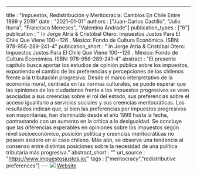 ---
title : "Impuestos, Redistribución y Meritocracia: Cambios En Chile Entre 1999 y 2019"
date : "2021-01-01"
authors : ["Juan-Carlos Castillo", "Julio Iturra", "Francisco Meneses", "Valentina Andrade"]
publication_types : ["6"]
publication : " In Jorge Atria & Cristóbal Otero: Impuestos Justos Para El Chile Que Viene 100--126 . México: Fondo de Cultura Económica. ISBN: 978-956-289-241-4"
publication_short : " In Jorge Atria & Cristóbal Otero: Impuestos Justos Para El Chile Que Viene 100--126 . México: Fondo de Cultura Económica. ISBN: 978-956-289-241-4"
abstract : "El presente capítulo busca aportar los estudios de opinión pública sobre los impuestos, exponiendo el cambio de las preferencias y percepciones de los chilenos frente a la tributación progresiva. Desde el marco interpretativo de la economía moral, centrada en las normas culturales, se puede esperar que las opiniones de los ciudadanos frente a los impuestos progresivos se vean asociadas a sus creencias sobre el rol del estado, sus preferencias sobre el acceso igualitario a servicios sociales y sus creencias meritocráticas. Los resultados indican que, si bien las preferencias por impuestos progresivos son mayoritarias, han disminuido desde el año 1999 hasta la fecha, contrastando con un aumento en la crítica a la desigualdad. Se concluye que las diferencias esperables en opiniones sobre los impuestos según nivel socioeconómico, posición política y creencias meritocráticas no poseen asidero en el caso chileno. Más aún, se observa una tendencia al consenso entre distintas posiciones sobre la necesidad de una política tributaria más progresiva."
abstract_short : ""
url_source : "https://www.impuestosjustos.io/"
tags : ["meritocracy","redistributive preferences"]
--- ![](/images/impuestos-justos.jpg)
[Website](https://www.impuestosjustos.io/)
